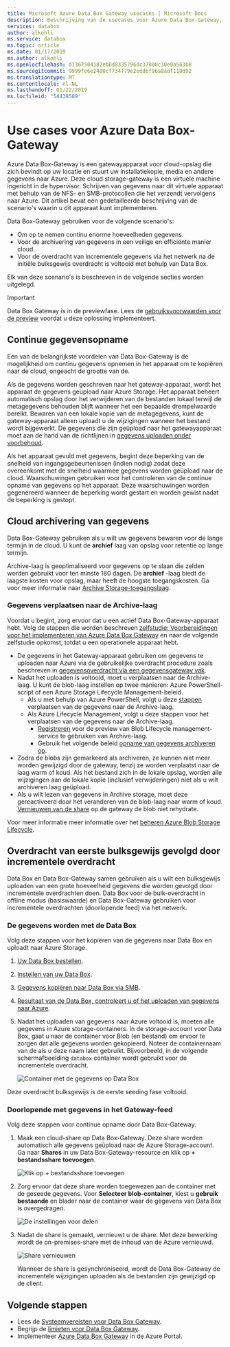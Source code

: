 ```yaml
---
title: Microsoft Azure Data Box Gateway usecases | Microsoft Docs
description: Beschrijving van de usecases voor Azure Data Box-Gateway, een virtueel apparaat opslagoplossing waarmee u gegevens overdragen naar Azure
services: databox
author: alkohli
ms.service: databox
ms.topic: article
ms.date: 01/17/2019
ms.author: alkohli
ms.openlocfilehash: d1367504182eb8d8335796dc37800c30e0a563b8
ms.sourcegitcommit: 9999fe6e2400cf734f79e2edd6f96a8adf118d92
ms.translationtype: MT
ms.contentlocale: nl-NL
ms.lasthandoff: 01/22/2019
ms.locfileid: "54438589"
---
```

# <a name="use-cases-for-azure-data-box-gateway"></a>Use cases voor Azure Data Box-Gateway

Azure Data Box-Gateway is een gatewayapparaat voor cloud-opslag die zich bevindt op uw locatie en stuurt uw installatiekopie, media en andere gegevens naar Azure. Deze cloud storage-gateway is een virtuele machine ingericht in de hypervisor. Schrijven van gegevens naar dit virtuele apparaat met behulp van de NFS- en SMB-protocollen die het verzendt vervolgens naar Azure. Dit artikel bevat een gedetailleerde beschrijving van de scenario's waarin u dit apparaat kunt implementeren.

Data Box-Gateway gebruiken voor de volgende scenario's:

- Om op te nemen continu enorme hoeveelheden gegevens.
- Voor de archivering van gegevens in een veilige en efficiënte manier cloud.
- Voor de overdracht van incrementele gegevens via het netwerk na de initiële bulksgewijs overdracht is voltooid met behulp van Data Box.

Elk van deze scenario's is beschreven in de volgende secties worden uitgelegd.

> [!IMPORTANT]
> Data Box Gateway is in de previewfase. Lees de [gebruiksvoorwaarden voor de preview](https://azure.microsoft.com/support/legal/preview-supplemental-terms/) voordat u deze oplossing implementeert.

## <a name="continuous-data-ingestion"></a>Continue gegevensopname

Een van de belangrijkste voordelen van Data Box-Gateway is de mogelijkheid om continu gegevens opnemen in het apparaat om te kopiëren naar de cloud, ongeacht de grootte van de.

Als de gegevens worden geschreven naar het gateway-apparaat, wordt het apparaat de gegevens geüpload naar Azure Storage. Het apparaat beheert automatisch opslag door het verwijderen van de bestanden lokaal terwijl de metagegevens behouden blijft wanneer het een bepaalde drempelwaarde bereikt. Bewaren van een lokale kopie van de metagegevens, kunt de gateway-apparaat alleen uploadt u de wijzigingen wanneer het bestand wordt bijgewerkt. De gegevens die zijn geüpload naar het gatewayapparaat moet aan de hand van de richtlijnen in [gegevens uploaden onder voorbehoud](data-box-gateway-limits.md#data-upload-caveats).

Als het apparaat gevuld met gegevens, begint deze beperking van de snelheid van ingangsgebeurtenissen (indien nodig) zodat deze overeenkomt met de snelheid waarmee gegevens worden geüpload naar de cloud. Waarschuwingen gebruiken voor het controleren van de continue opname van gegevens op het apparaat. Deze waarschuwingen worden gegenereerd wanneer de beperking wordt gestart en worden gewist nadat de beperking is gestopt.

## <a name="cloud-archival-of-data"></a>Cloud archivering van gegevens

Data Box-Gateway gebruiken als u wilt uw gegevens bewaren voor de lange termijn in de cloud. U kunt de **archief** laag van opslag voor retentie op lange termijn.

Archive-laag is geoptimaliseerd voor gegevens op te slaan die zelden worden gebruikt voor ten minste 180 dagen. De **archief** -laag biedt de laagste kosten voor opslag, maar heeft de hoogste toegangskosten. Ga voor meer informatie naar [Archive Storage-toegangslaag](/azure/storage/blobs/storage-blob-storage-tiers#archive-access-tier).

### <a name="move-data-to-archive-tier"></a>Gegevens verplaatsen naar de Archive-laag

Voordat u begint, zorg ervoor dat u een actief Data Box-Gateway-apparaat hebt. Volg de stappen die worden beschreven [zelfstudie: Voorbereidingen voor het implementeren van Azure Data Box Gateway](data-box-gateway-deploy-prep.md) en naar de volgende zelfstudie opkomst, totdat u een operationele apparaat hebt.

- De gegevens in het Gateway-apparaat gebruiken om gegevens te uploaden naar Azure via de gebruikelijke overdracht procedure zoals beschreven in [gegevensoverdracht via een gegevensgateway vak](data-box-gateway-deploy-add-shares.md).
- Nadat het uploaden is voltooid, moet u verplaatsen naar de Archive-laag. U kunt de blob-laag instellen op twee manieren: Azure PowerShell-script of een Azure Storage Lifecycle Management-beleid.  
    - Als u met behulp van Azure PowerShell, volgt u deze [stappen](/azure/databox/data-box-how-to-set-data-tier#use-azure-powershell-to-set-the-blob-tier) verplaatsen van de gegevens naar de Archive-laag.
    - Als Azure Lifecycle Management, volgt u deze stappen voor het verplaatsen van de gegevens naar de Archive-laag.
        - [Registreren](/azure/storage/common/storage-lifecycle-management-concepts#register-for-preview) voor de preview van Blob Lifecycle management-service te gebruiken van Archive-laag.
        - Gebruik het volgende beleid [opname van gegevens archiveren op](/azure/storage/blobs/storage-lifecycle-management-concepts#archive-data-at-ingest).
- Zodra de blobs zijn gemarkeerd als archiveren, ze kunnen niet meer worden gewijzigd door de gateway, tenzij ze worden verplaatst naar de laag warm of koud. Als het bestand zich in de lokale opslag, worden alle wijzigingen aan de lokale kopie (inclusief verwijderingen) niet als u wilt archiveren laag geüpload.
- Als u wilt lezen van gegevens in Archive storage, moet deze gereactiveerd door het veranderen van de blob-laag naar warm of koud. [Vernieuwen van de share](data-box-gateway-manage-shares.md#refresh-shares) op de gateway de blob niet rehydrate.

Voor meer informatie meer informatie over het [beheren Azure Blob Storage Lifecycle](/azure/storage/common/storage-lifecycle-management-concepts).

## <a name="initial-bulk-transfer-followed-by-incremental-transfer"></a>Overdracht van eerste bulksgewijs gevolgd door incrementele overdracht

Data Box en Data Box-Gateway samen gebruiken als u wilt een bulksgewijs uploaden van een grote hoeveelheid gegevens die worden gevolgd door incrementele overdrachten doen. Data Box voor de bulk-overdracht in offline modus (basiswaarde) en Data Box-Gateway gebruiken voor incrementele overdrachten (doorlopende feed) via het netwerk.

### <a name="seed-the-data-with-data-box"></a>De gegevens worden met de Data Box

Volg deze stappen voor het kopiëren van de gegevens naar Data Box en uploadt naar Azure Storage.

1. [Uw Data Box bestellen](/azure/databox/data-box-deploy-ordered).
2. [Instellen van uw Data Box](/azure/databox/data-box-deploy-set-up).
3. [Gegevens kopiëren naar Data Box via SMB](/azure/databox/data-box-deploy-copy-data).
4. [Resultaat van de Data Box, controleert u of het uploaden van gegevens naar Azure](/azure/databox/data-box-deploy-picked-up).
5. Nadat het uploaden van gegevens naar Azure voltooid is, moeten alle gegevens in Azure storage-containers. In de storage-account voor Data Box, gaat u naar de container voor Blob (en bestand) om ervoor te zorgen dat alle gegevens worden gekopieerd. Noteer de containernaam van de als u deze naam later gebruikt. Bijvoorbeeld, in de volgende schermafbeelding `databox` container wordt gebruikt voor de incrementele overdracht.

    ![Container met de gegevens op Data Box](media/data-box-gateway-use-cases/data-container1.png)

Deze overdracht bulksgewijs is de eerste seeding fase voltooid.

### <a name="ongoing-feed-with-data-box-gateway"></a>Doorlopende met gegevens in het Gateway-feed

Volg deze stappen voor continue opname door Data Box-Gateway.

1. Maak een cloud-share op Data Box-Gateway. Deze share worden automatisch alle gegevens geüpload naar de Azure Storage-account. Ga naar **Shares** in uw Data Box-Gateway-resource en klik op **+ bestandsshare toevoegen**.

    ![Klik op + bestandsshare toevoegen](media/data-box-gateway-use-cases/add-share1.png)

2. Zorg ervoor dat deze share worden toegewezen aan de container met de geseede gegevens. Voor **Selecteer blob-container**, kiest u **gebruik bestaande** en blader naar de container waar de gegevens van Data Box is overgedragen.

    ![De instellingen voor delen](media/data-box-gateway-use-cases/share-settings-select-existing-container1.png)

3. Nadat de share is gemaakt, vernieuwt u de share. Met deze bewerking wordt de on-premises-share met de inhoud van de Azure vernieuwd.

    ![Share vernieuwen](media/data-box-gateway-use-cases/refresh-share1.png)

    Wanneer de share is gesynchroniseerd, wordt de Data Box-Gateway de incrementele wijzigingen uploaden als de bestanden zijn gewijzigd op de client.

## <a name="next-steps"></a>Volgende stappen

- Lees de [Systeemvereisten voor Data Box Gateway](data-box-gateway-system-requirements.md).
- Begrijp de [limieten voor Data Box Gateway](data-box-gateway-limits.md).
- Implementeer [Azure Data Box Gateway](data-box-gateway-deploy-prep.md) in de Azure Portal.